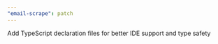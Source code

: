 ```yaml
---
"email-scrape": patch
---
```


Add TypeScript declaration files for better IDE support and type safety

